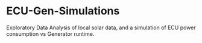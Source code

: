 # ECU-Gen-Simulations
Exploratory Data Analysis of local solar data, and a simulation of ECU power consumption vs Generator runtime.

